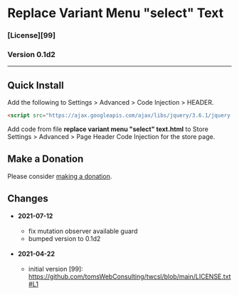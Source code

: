 # Replace Variant Menu "select" Text

### [License][99]

### Version 0.1d2

---

## Quick Install

Add the following to Settings > Advanced > Code Injection > HEADER.

```html
<script src="https://ajax.googleapis.com/ajax/libs/jquery/3.6.1/jquery.min.js"></script>
```

Add code from file **replace variant menu "select" text.html** to
Store Settings > Advanced > Page Header Code Injection for the store page.

## Make a Donation

Please consider [making a donation](https://github.com/tomsWebConsulting/twcsl#make-a-donation).

## Changes

* **2021-07-12**
<br><br>
  * fix mutation observer available guard
  * bumped version to 0.1d2
  <br><br>
* **2021-04-22**
<br><br>
  * initial version
[99]: https://github.com/tomsWebConsulting/twcsl/blob/main/LICENSE.txt#L1
